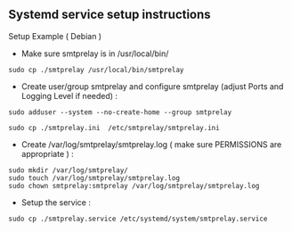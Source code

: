 ## Systemd service setup instructions

Setup Example ( Debian )


* Make sure smtprelay is in /usr/local/bin/
```
sudo cp ./smtprelay /usr/local/bin/smtprelay
```
* Create user/group smtprelay and configure smtprelay (adjust Ports and Logging Level if needed) :
```
sudo adduser --system --no-create-home --group smtprelay
```
```
sudo cp ./smtprelay.ini  /etc/smtprelay/smtprelay.ini
```
* Create /var/log/smtprelay/smtprelay.log ( make sure PERMISSIONS are appropriate ) :
```
sudo mkdir /var/log/smtprelay/
sudo touch /var/log/smtprelay/smtprelay.log
sudo chown smtprelay:smtprelay /var/log/smtprelay/smtprelay.log
```
* Setup the service :
```
sudo cp ./smtprelay.service /etc/systemd/system/smtprelay.service
```

